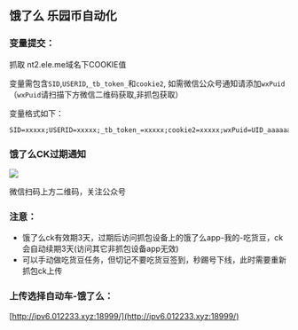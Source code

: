 ## 饿了么 乐园币自动化
### 变量提交：
抓取 nt2.ele.me域名下COOKIE值

变量需包含`SID`,`USERID`,`_tb_token_`和`cookie2`, 如需微信公众号通知请添加`wxPuid`（`wxPuid`请扫描下方微信二维码获取,非抓包获取）

变量格式如下：
```
SID=xxxxx;USERID=xxxxx;_tb_token_=xxxxx;cookie2=xxxxx;wxPuid=UID_aaaaaaa;
```
### 饿了么CK过期通知
![](https://s2.loli.net/2023/10/05/ijkcZY6yrXg1Gwa.png)

微信扫码上方二维码，关注公众号
### 注意：
- 饿了么ck有效期3天，过期后访问抓包设备上的饿了么app-我的-吃货豆，ck会自动续期3天(访问其它非抓包设备app无效)
- 可以手动做吃货豆任务，但切记不要吃货豆签到，秒踢号下线，此时需要重新抓包ck上传

### 上传选择自动车-饿了么：
[http://ipv6.012233.xyz:18999/](http://ipv6.012233.xyz:18999/)

